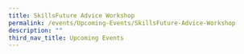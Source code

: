 ```yaml
---
title: SkillsFuture Advice Workshop
permalink: /events/Upcoming-Events/SkillsFuture-Advice-Workshop
description: ""
third_nav_title: Upcoming Events
---
```

